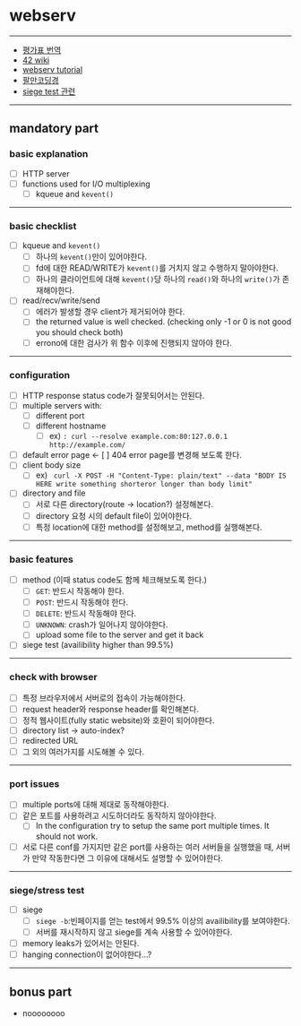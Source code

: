 # webserv

***

- [평가표 번역](https://github.com/FareWellWebServer/webserv/wiki/%ED%8F%89%EA%B0%80%ED%91%9C-%EB%B2%88%EC%97%AD)
- [42 wiki](https://yeosong1.github.io/webserv_eval)
- [webserv tutorial](https://42seoul.gitbook.io/webserv/)
- [팔만코딩경](https://80000coding.oopy.io/2944b11b-6729-4cd8-b545-c5dcdcb0c386)
- [siege test 관련](https://trend21c.tistory.com/1438)

***

## mandatory part

### basic explanation

- [ ] HTTP server
- [ ] functions used for I/O multiplexing
    - [ ] kqueue and `kevent()`

***

### basic checklist

- [ ] kqueue and `kevent()`
    - [ ] 하나의 `kevent()`만이 있어야한다.
    - [ ] fd에 대한 READ/WRITE가 `kevent()`를 거치지 않고 수행하지 말아야한다.
    - [ ] 하나의 클라이언트에 대해 `kevent()`당 하나의 `read()`와 하나의 `write()`가 존재해야한다.
- [ ] read/recv/write/send
    - [ ] 에러가 발생할 경우 client가 제거되어야 한다.
    - [ ] the returned value is well checked. (checking only -1 or 0 is not good you should check both)
    - [ ] errono에 대한 검사가 위 함수 이후에 진행되지 않아야 한다.

***

### configuration

- [ ] HTTP response status code가 잘못되어서는 안된다.
- [ ] multiple servers with:
    - [ ] different port
    - [ ] different hostname
        - [ ] ex) `: curl --resolve example.com:80:127.0.0.1
http://example.com/`
- [ ] default error page <- [ ] 404 error page를 변경해 보도록 한다.
- [ ] client body size
    - [ ] ex) ` curl -X POST -H "Content-Type: plain/text" --data "BODY IS HERE write something shorteror longer than body limit"`
- [ ] directory and file
    - [ ] 서로 다른 directory(route -> location?) 설정해본다.
    - [ ] directory 요청 시의 default file이 있어야한다.
    - [ ] 특정 location에 대한 method를 설정해보고, method를 실행해본다.

***

### basic features

- [ ] method (이때 status code도 함께 체크해보도록 한다.)
    - [ ] `GET`: 반드시 작동해야 한다.
    - [ ] `POST`: 반드시 작동해야 한다.
    - [ ] `DELETE`: 반드시 작동해야 한다.
    - [ ] `UNKNOWN`: crash가 일어나지 않아야한다.
    - [ ] upload some file to the server and get it back 
- [ ] siege test (availibility higher than 99.5%)

***

### check with browser

- [ ] 특정 브라우저에서 서버로의 접속이 가능해야한다.
- [ ] request header와 response header를 확인해본다.
- [ ] 정적 웹사이트(fully static website)와 호환이 되어야한다.
- [ ] directory list -> auto-index?
- [ ] redirected URL
- [ ] 그 외의 여러가지를 시도해볼 수 있다.

***

### port issues

- [ ] multiple ports에 대해 제대로 동작해야한다.
- [ ] 같은 포트를 사용하려고 시도하더라도 동작하지 않아야한다. 
    - [ ]  In the configuration try to setup the same port multiple times. It should not work. 
- [ ] 서로 다른 conf를 가지지만 같은 port를 사용하는 여러 서버들을 실행했을 때, 서버가 만약 작동한다면 그 이유에 대해서도 설명할 수 있어야한다.

***

### siege/stress test

- [ ] siege
    - [ ] `siege -b`:빈페이지를 얻는 test에서 99.5% 이상의 availibility를 보여야한다.
    - [ ] 서버를 재시작하지 않고 siege를 계속 사용할 수 있어야한다.
- [ ] memory leaks가 있어서는 안된다.
- [ ] hanging connection이 없어야한다...? 

***

## bonus part

- noooooooo
